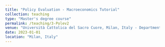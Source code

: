 ```yaml
---
title: "Policy Evaluation - Macroeconomics Tutorial"
collection: teaching
type: "Master's degree course"
permalink: /teaching/3-Polev2
venue: "Università Cattolica del Sacro Cuore, Milan, Italy - Department of Economics and Finance"
date: 2023-01-01
location: "Milan, Italy"
---
```



